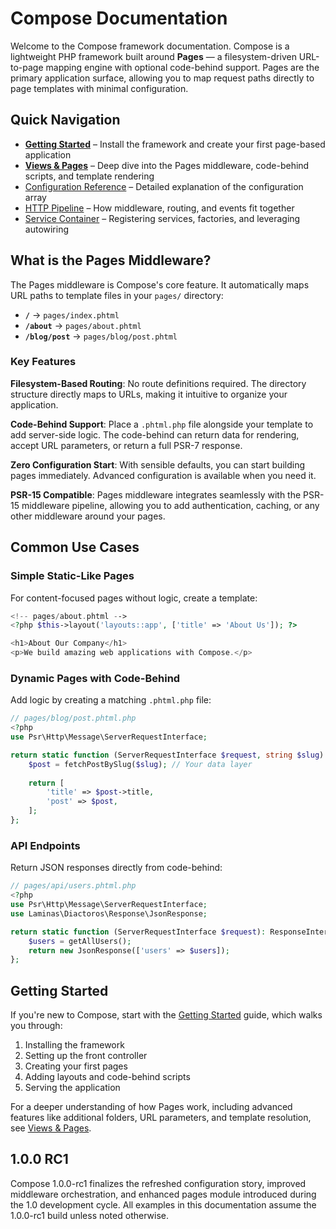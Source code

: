 # Compose Documentation

Welcome to the Compose framework documentation. Compose is a lightweight PHP framework built around **Pages** — a filesystem-driven URL-to-page mapping engine with optional code-behind support. Pages are the primary application surface, allowing you to map request paths directly to page templates with minimal configuration.

## Quick Navigation

- **[Getting Started](getting-started.md)** – Install the framework and create your first page-based application
- **[Views & Pages](views-and-pages.md)** – Deep dive into the Pages middleware, code-behind scripts, and template rendering
- [Configuration Reference](configuration.md) – Detailed explanation of the configuration array
- [HTTP Pipeline](http-pipeline.md) – How middleware, routing, and events fit together
- [Service Container](service-container.md) – Registering services, factories, and leveraging autowiring

## What is the Pages Middleware?

The Pages middleware is Compose's core feature. It automatically maps URL paths to template files in your `pages/` directory:

- **`/`** → `pages/index.phtml`
- **`/about`** → `pages/about.phtml`
- **`/blog/post`** → `pages/blog/post.phtml`

### Key Features

**Filesystem-Based Routing**: No route definitions required. The directory structure directly maps to URLs, making it intuitive to organize your application.

**Code-Behind Support**: Place a `.phtml.php` file alongside your template to add server-side logic. The code-behind can return data for rendering, accept URL parameters, or return a full PSR-7 response.

**Zero Configuration Start**: With sensible defaults, you can start building pages immediately. Advanced configuration is available when you need it.

**PSR-15 Compatible**: Pages middleware integrates seamlessly with the PSR-15 middleware pipeline, allowing you to add authentication, caching, or any other middleware around your pages.

## Common Use Cases

### Simple Static-Like Pages

For content-focused pages without logic, create a template:

```php
<!-- pages/about.phtml -->
<?php $this->layout('layouts::app', ['title' => 'About Us']); ?>

<h1>About Our Company</h1>
<p>We build amazing web applications with Compose.</p>
```

### Dynamic Pages with Code-Behind

Add logic by creating a matching `.phtml.php` file:

```php
// pages/blog/post.phtml.php
<?php
use Psr\Http\Message\ServerRequestInterface;

return static function (ServerRequestInterface $request, string $slug): array {
    $post = fetchPostBySlug($slug); // Your data layer
    
    return [
        'title' => $post->title,
        'post' => $post,
    ];
};
```

### API Endpoints

Return JSON responses directly from code-behind:

```php
// pages/api/users.phtml.php
<?php
use Psr\Http\Message\ServerRequestInterface;
use Laminas\Diactoros\Response\JsonResponse;

return static function (ServerRequestInterface $request): ResponseInterface {
    $users = getAllUsers();
    return new JsonResponse(['users' => $users]);
};
```

## Getting Started

If you're new to Compose, start with the [Getting Started](getting-started.md) guide, which walks you through:

1. Installing the framework
2. Setting up the front controller
3. Creating your first pages
4. Adding layouts and code-behind scripts
5. Serving the application

For a deeper understanding of how Pages work, including advanced features like additional folders, URL parameters, and template resolution, see [Views & Pages](views-and-pages.md).

## 1.0.0 RC1

Compose 1.0.0-rc1 finalizes the refreshed configuration story, improved middleware orchestration, and enhanced pages module introduced during the 1.0 development cycle. All examples in this documentation assume the 1.0.0-rc1 build unless noted otherwise.
